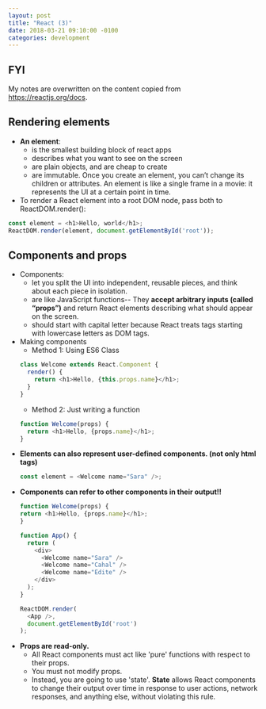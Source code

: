 ```yaml
---
layout: post
title: "React (3)"
date: 2018-03-21 09:10:00 -0100
categories: development
---
```

## FYI
My notes are overwritten on the content copied from https://reactjs.org/docs.

## Rendering elements
* **An element**:
  * is the smallest building block of react apps
  * describes what you want to see on the screen
  * are plain objects, and are cheap to create
  * are immutable. Once you create an element, you can’t change its children or attributes. An element is like a single frame in a movie: it represents the UI at a certain point in time.
* To render a React element into a root DOM node, pass both to ReactDOM.render():
```javascript
const element = <h1>Hello, world</h1>;
ReactDOM.render(element, document.getElementById('root'));
```

## Components and props
* Components:
  * let you split the UI into independent, reusable pieces, and think about each piece in isolation.
  * are like JavaScript functions-- They **accept arbitrary inputs (called “props”)** and return React elements describing what should appear on the screen. 
  * should start with capital letter because React treats tags starting with lowercase letters as DOM tags.
* Making components 
  * Method 1: Using ES6 Class
  ```javascript
  class Welcome extends React.Component {
    render() {
      return <h1>Hello, {this.props.name}</h1>;
    }
  }
  ```
  * Method 2: Just writing a function
  ```javascript
  function Welcome(props) {
    return <h1>Hello, {props.name}</h1>;
  }
  ```
* **Elements can also represent user-defined components. (not only html tags)**
  ```javascript
  const element = <Welcome name="Sara" />;
  ```
* **Components can refer to other components in their output!!**
  ```javascript
  function Welcome(props) {
  return <h1>Hello, {props.name}</h1>;
  }

  function App() {
    return (
      <div>
        <Welcome name="Sara" />
        <Welcome name="Cahal" />
        <Welcome name="Edite" />
      </div>
    );
  }

  ReactDOM.render(
    <App />,
    document.getElementById('root')
  );
  ```
* **Props are read-only.**
  * All React components must act like 'pure' functions with respect to their props.
  * You must not modify props.
  * Instead, you are going to use 'state'. **State** allows React components to change their output over time in response to user actions, network responses, and anything else, without violating this rule.